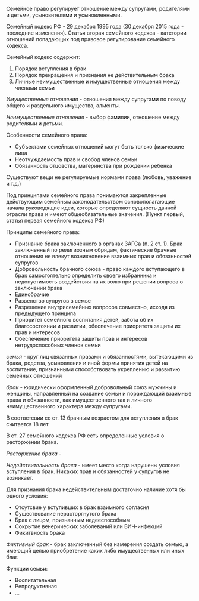 Семейное право регулирует отношение между супругами, родителями и детьми, усыновителями и усыновленными.

Семейный кодекс РФ - 29 декабря 1995 года \(30 декабря 2015 года - последние изменения\). Статья вторая семейного кодекса - категории отношений попадающих под правовое регулирование семейного кодекса.

Семейный кодекс содержит:

1. Порядок вступления в брак
2. Порядок прекращения и признания не действительным брака
3. Личные неимущественные и имущественные отношения между членами семьи

_Имущественные отношения_ - отношения между супругами по поводу общего и раздельного имущества, алменты.

_Неимущественные отношения_ - выбор фамилии, отношение между родителями и детьми.

Особенности семейного права:

* Субъектами семейных отношений могут быть только физические лица
* Неотчуждаемость прав и свобод членов семьи
* Обязанность отцовства, материнства при рождении ребенка

Существуют вещи не регулируемые нормами права \(любовь, уважение и т.д.\)

Под принципами семейного права понимаются закрепленные действующим семейным законодательством основополагающие начала руководящие идеи, которые определяют сущность данной отрасли права и имеют общеобязательные значения. \(Пункт первый, статья первая семейного кодекса РФ\)

Принципы семейного права:

* Признание брака заключенного в органах ЗАГСа \(п. 2 ст. 1\). Брак заключенный по религиозным обрядам, фактические брачные отношения не влекут возникновение взаимных прав и обязанностей супругов
* Добровольность брачного союза - право каждого вступающего в брак самостоятельно определить своего избранника и недопустимость воздействия на их волю при решении вопроса о заключении брака
* Единобрачие
* Развенство супругов в семье
* Разрешение внутрисемейных вопросов совместно, исходя из предыдущего принципа
* Приоритет семейного воспитания детей, забота об их благосостоянии и развитии, обеспечение приоритета защиты их прав и интересов
* Обеспечение приоритета защиты прав и интересов нетрудоспособных членов семьи

_семья_ - круг лиц связанных правами и обязанностями, вытекающими из брака, родства, усыновления и иной формы принятия детей на воспитание, признанными способствовать укреплению и развитию семейных отношений

_брак_ - юридически оформленный добровольный союз мужчины и женщины, направленный на создание семьи и пораждающий взаимные права и обязанности, как имущественного так и личного неимущественного характера между супругами.

В соответсвии со ст. 13 брачным возрастом для вступления в брак считается 18 лет

В ст. 27 семейного кодекса РФ есть определенные условия о расторжении брака.

_Расторжение брака_ - 

_Недействительность брака_ - имеет место когда нарушены условия вступления в брак. Никаких прав и обязанностей у супругов не возникает. 

Для признания брака недействительным достаточно наличие хотя бы одного условия:

* Отсутсвие у вступивших в брак взаимного согласия
* Существование нерасторгнутого брака
* Брак с лицом, признанным недееспособным
* Сокрытие венерических заболеваний или ВИЧ-инфекций
* Фикитвность брака

_Фиктивный брак_ - брак заключенный без намерения создать семью, а имеющий целью приобретение каких либо имущественных или иных благ.


Функции семьи:

* Воспитательная
* Репродуктивная
* ...

